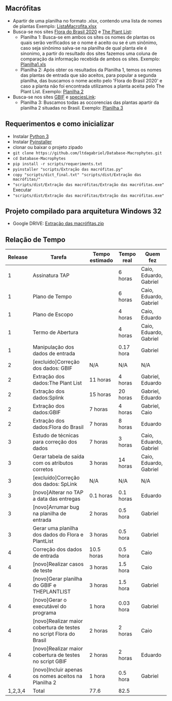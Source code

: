 ## Macrófitas
 - Apartir de uma planilha no formato .xlsx, contendo uma lista de nomes de plantas Exemplo: [ListaMacrofita.xlsx](https://drive.google.com/open?id=1fA6JNh1JR7GgCHdb0Iz2Ukn64kER3t5x)
 - Busca-se nos sites [Flora do Brasil 2020](http://floradobrasil.jbrj.gov.br/reflora/listaBrasil/PrincipalUC/PrincipalUC.do;jsessionid=9E74D968268C52C66B2E2EB0FFB82B96) e [The Plant List](http://www.theplantlist.org/):
      + Planilha 1: Busca-se em ambos os sites os nomes de plantas os quais serão verificados se o nome é aceito ou se é um sinônimo, caso seja sinônimo salva-se na planilha de qual planta ele é sinonimo, a partir do resultado dos sites fazemos uma coluna de comparação da informação recebida de ambos os sites. Exemplo: [Planilha1.xls](https://drive.google.com/open?id=1nMqeB6XsE3pa2GnyGkm7MOuJW1OrZAqi)
      + Planilha 2: Após obter os resultados da Planilha 1, temos os nomes das plantas de entrada que são aceitos, para popular a segunda planilha, das buscamos o nome aceito pelo 'Flora do Brasil 2020' e caso a planta não foi encontrada utilizamos a planta aceita pelo The Plant List. Exemplo: [Planilha 2](https://drive.google.com/open?id=1LsiR5USOr9cncUSnRav3oPQpg9FkHSA8)
 - Busca-se nos sites [GBIF](https://www.gbif.org/) e [speciesLink](http://splink.cria.org.br/):
      + Planilha 3: Buscamos todas as occorencias das plantas apartir da planilha 2 situadas no Brasil. Exemplo: [Planilha 3](https://drive.google.com/open?id=1NAAeLY_DM8izMAIgykjJIWw3LNwLdIUo)
## Requerimentos e como inicializar
 - Instalar [Python 3](https://www.python.org/downloads/)
 - Instalar [Pyinstaller](https://sourceforge.net/projects/pywin32/files/)
 - clonar ou baixar o projeto zipado
 - `git clone https://github.com/ltdagabriel/Database-Macrophytes.git`
 - `cd Database-Macrophytes`
 - `pip install -r scripts/requeriments.txt`
 - `pyinstaller "scripts/Extração das macrófitas.py"`
 - `copy "scripts/dict_final.txt" "scripts/dist/Extração das macrófitas/"`
 - `"scripts/dist/Extração das macrófitas/Extração das macrófitas.exe"`
 Executar
 - `"scripts/dist/Extração das macrófitas/Extração das macrófitas.exe"`

## Projeto compilado para arquitetura Windows 32
- Google DRIVE: [Extração das macrófitas.zip](https://drive.google.com/open?id=1XQ3fnZDMxEqzEO-Tt_RQwQ8-ErOVf1P0)

## Relação de Tempo
| Release | Tarefa                             | Tempo estimado | Tempo real    | Quem fez               |
|---------|------------------------------------|----------------|---------------|------------------------|
| 1       | Assinatura TAP                     |                | 6 horas       | Caio, Eduardo, Gabriel |
| 1       | Plano de Tempo                     |                | 6 horas       | Caio, Eduardo, Gabriel |
| 1       | Plano de Escopo                    |                | 4 horas       | Caio, Eduardo          |
| 1       | Termo de Abertura                  |                | 4 horas       | Caio, Eduardo, Gabriel |
| 1       | Manipulação dos dados de entrada   |                | 0.17 hora    | Gabriel                |
| 2       | [excluído]Correção dos dados: GBIF           | N/A  | N/A | N/A     |
| 2       | Extração dos dados:The Plant List  | 11 horas       | 4 horas       | Gabriel, Eduardo       |
| 2       | Extração dos dados:Splink          | 15 horas       | 20 horas      | Gabriel, Eduardo       |
| 2       | Extração dos dados:GBIF            | 7 horas        | 4 horas       | Gabriel, Caio          |
| 2       | Extração dos dados:Flora do Brasil | 7 horas             | 8 horas            | Eduardo      |
| 3       | Estudo de técnicas para correção dos dados | 7 horas | 3 horas | Caio, Eduardo, Gabriel |
| 3       | Gerar tabela de saída com os atributos corretos | 3 horas | 14 horas | Caio, Eduardo, Gabriel |
| 3       | [excluído]Correção dos dados: SpLink | N/A | N/A | N/A |
| 3       | [novo]Alterar no TAP a data das entregas | 0.1 horas | 0.1 horas | Eduardo |
| 3       | [novo]Arrumar bug na planilha de entrada | 2 horas | 0.5 hora | Gabriel |
| 3       | Gerar uma planilha dos dados do Flora e PlantList | 3 horas | 0.5 hora | Gabriel |
| 4 | Correção dos dados de entrada | 10.5 horas | 0.5 hora | Caio |
| 4 | [novo]Realizar casos de teste | 3 horas | 1.5 hora | Caio |
| 4 | [novo]Gerar planilha do GBIF e THEPLANTLIST | 3 horas | 1.5 hora | Gabriel |
| 4 | [novo]Gerar o executável do programa | 1 hora | 0.03 hora | Gabriel |
| 4 | [novo]Realizar maior cobertura de testes no script Flora do Brasil | 2 horas | 2 horas | Caio |
| 4 | [novo]Realizar maior cobertura de testes no script GBIF | 2 horas | 2 horas | Eduardo |
| 4 | [novo]Incluir apenas os nomes aceitos na Planilha 2 | 1 hora | 0.5 hora | Gabriel |
|1,2,3,4|Total|77.6|82.5||
